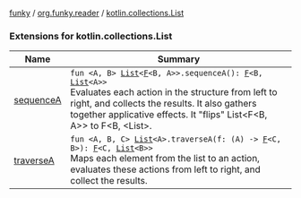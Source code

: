 [funky](../../index.md) / [org.funky.reader](../index.md) / [kotlin.collections.List](.)

### Extensions for kotlin.collections.List

| Name | Summary |
|---|---|
| [sequenceA](sequence-a.md) | `fun <A, B> `[`List`](https://kotlinlang.org/api/latest/jvm/stdlib/kotlin.collections/-list/index.html)`<`[`F`](../-f.md)`<B, A>>.sequenceA(): `[`F`](../-f.md)`<B, `[`List`](https://kotlinlang.org/api/latest/jvm/stdlib/kotlin.collections/-list/index.html)`<A>>`<br>Evaluates each action in the structure from left to right, and collects the results. It also gathers together applicative effects. It "flips" List&lt;F&lt;B, A&gt;&gt; to F&lt;B, &lt;List&gt;. |
| [traverseA](traverse-a.md) | `fun <A, B, C> `[`List`](https://kotlinlang.org/api/latest/jvm/stdlib/kotlin.collections/-list/index.html)`<A>.traverseA(f: (A) -> `[`F`](../-f.md)`<C, B>): `[`F`](../-f.md)`<C, `[`List`](https://kotlinlang.org/api/latest/jvm/stdlib/kotlin.collections/-list/index.html)`<B>>`<br>Maps each element from the list to an action, evaluates these actions from left to right, and collect the results. |
